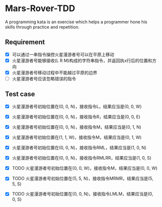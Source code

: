 # Mars-Rover-TDD

A programming kata is an exercise which helps a programmer hone his skills through practice and repetition.

## Requirement

- [x] 可以通过一串指令操控火星漫游者号可以在平原上移动
- [x] 火星漫游者号能够接收(L R M)构成的字符串指令，并返回执x行后的位置和方向
- [x] 火星漫游者号移动过程中不能越过平原的边界
- [ ] 火星漫游者号应该忽略错误的指令

## Test case

- [x] 火星漫游者号初始位置在(0, 0, N)，接收指令L，结果应当是(0, 0, W)
- [x] 火星漫游者号初始位置在(0, 0, N)，接收指令R，结果应当是(0, 0, E)
- [x] 火星漫游者号初始位置在(0, 0, N)，接收指令M，结果应当是(0, 1, N)
- [x] 火星漫游者号初始位置在(1, 1, W)，接收指令M，结果应当是(0, 1, W)
- [x] 火星漫游者号初始位置在(0, 0, N)，接收指令RML，结果应当是(1, 0, N)
- [x] 火星漫游者号初始位置在(0, 0, N)，接收指令RMLRR，结果应当是(1, 0, S)

- [x] TODO 火星漫游者号初始位置在(0, 0, W)，接收指令M，结果应当是(0, 0, W)
- [x] TODO 火星漫游者号初始位置在(5, 5, N)，接收指令MRMR，结果应当是(5, 5, S)
- [x] TODO 火星漫游者号初始位置在(0, 0, N)，接收指令LMLM，结果应当是(0, 0, S)
